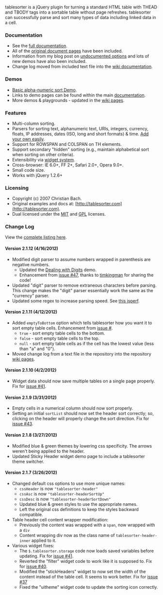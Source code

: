 tablesorter is a jQuery plugin for turning a standard HTML table with THEAD and TBODY tags into a sortable table without page refreshes.
tablesorter can successfully parse and sort many types of data including linked data in a cell.

### Documentation

* See the [full documentation](http://mottie.github.com/tablesorter/docs/).
* All of the [original document pages](http://tablesorter.com/docs/) have been included.
* Information from my blog post on [undocumented options](http://wowmotty.blogspot.com/2011/06/jquery-tablesorter-missing-docs.html) and lots of new demos have also been included.
* Change log moved from included text file into the [wiki documentation](https://github.com/Mottie/tablesorter/wiki/Change).

### Demos

* [Basic alpha-numeric sort Demo](http://mottie.github.com/tablesorter/).
* Links to demo pages can be found within the main [documentation](http://mottie.github.com/tablesorter/docs/).
* More demos & playgrounds - updated in the [wiki pages](https://github.com/Mottie/tablesorter/wiki).

### Features

* Multi-column sorting.
* Parsers for sorting text, alphanumeric text, URIs, integers, currency, floats, IP addresses, dates (ISO, long and short formats) &amp; time. [Add your own easily](http://mottie.github.com/tablesorter/docs/example-parsers.html).
* Support for ROWSPAN and COLSPAN on TH elements.
* Support secondary "hidden" sorting (e.g., maintain alphabetical sort when sorting on other criteria).
* Extensibility via [widget system](http://mottie.github.com/tablesorter/docs/example-widgets.html).
* Cross-browser: IE 6.0+, FF 2+, Safari 2.0+, Opera 9.0+.
* Small code size.
* Works with jQuery 1.2.6+

### Licensing

* Copyright (c) 2007 Christian Bach.
* Original examples and docs at: [http://tablesorter.com](http://tablesorter.com).
* Dual licensed under the [MIT](http://www.opensource.org/licenses/mit-license.php) and [GPL](http://www.gnu.org/licenses/gpl.html) licenses.

### Change Log

View the [complete listing here](https://github.com/Mottie/tablesorter/wiki/Change).

#### Version 2.1.12 (4/16/2012)

* Modified digit parser to assume numbers wrapped in parenthesis are negative numbers.
  * Updated the [Dealing with Digits](example-option-digits.html) demo.
  * Enhancement from [issue #47](https://github.com/Mottie/tablesorter/issues/47), thanks to [timkingman](https://github.com/timkingman) for sharing the code!
* Updated "digit" parser to remove extraneous characters before parsing. This change makes the "digit" parser essentially work the same as the "currency" parser.
* Updated some regex to increase parsing speed. See [this jsperf](http://jsperf.com/replace-string-vs-regex/6).

#### Version 2.1.11 (4/12/2012)

* Added `emptyToBottom` option which tells tablesorter how you want it to sort empty table cells. Enhancement from [issue #]().
  * `true` - sort empty table cells to the bottom.
  * `false` - sort empty table cells to the top.
  * `null` - sort empty table cells as if the cell has the lowest value (less than "a" and "0").
* Moved change log from a text file in the repository into the repository [wiki pages](https://github.com/Mottie/tablesorter/wiki/Change).

#### Version 2.1.10 (4/2/2012)

* Widget data should now save multiple tables on a single page properly. Fix for [issue #41](https://github.com/Mottie/tablesorter/issues/41).

#### Version 2.1.9 (3/31/2012)

* Empty cells in a numerical column should now sort properly.
* Setting an initial `sortList` should now set the header sort correctly; so, clicking on the header will properly change the sort direction. Fix for [issue #43](https://github.com/Mottie/tablesorter/issues/43).

#### Version 2.1.8 (3/27/2012)

* Modified blue &amp; green themes by lowering css specificity. The arrows weren't being applied to the header.
* Updated Sticky Header widget demo page to include a tablesorter theme switcher.

#### Version 2.1.7 (3/26/2012)

* Changed default css options to use more unique names:
  * `cssHeader` is now `"tablesorter-header"`
  * `cssAsc` is now `"tablesorter-headerSortUp"`
  * `cssDesc` is now `"tablesorter-headerSortDown"`
  * Updated blue &amp; green styles to use the appropriate names.
  * Left the original css definitions to keep the styles backward compatible.
* Table header cell content wrapper modification:
  * Previously the content was wrapped with a `span`, now wrapped with a `div`
  * Content wrapping div now as the class name of `tablesorter-header-inner` applied to it.
* Various widget fixes:
  * The `$.tablesorter.storage` code now loads saved variables before updating. Fix for [issue #41](https://github.com/Mottie/tablesorter/issues/41).
  * Reverted the "filter" widget code to work like it is supposed to. Fix for [issue #40](https://github.com/Mottie/tablesorter/issues/40).
  * Modified the "stickHeaders" widget to now set the width of the content instead of the table cell. It seems to work better. Fix for [issue #37](https://github.com/Mottie/tablesorter/issues/37)
  * Fixed the "uitheme" widget code to update the sorting icon correctly.
